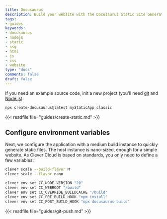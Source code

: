 ```yaml
---
title: Docusaurus
description: Build your website with the Docusaurus Static Site Generator (SSG) and host it on Clever Cloud. No dedicated runner needed.
tags:
- guides
keywords:
- docusaurus
- nodejs
- static
- ssg
- html
- js
- css
- website
type: "docs"
comments: false
draft: false
---
```

If you need an example source code, init a new project (you'll need [git](https://git-scm.com/book/en/v2/Getting-Started-Installing-Git) and [Node.js](https://nodejs.org/en/learn/getting-started/how-to-install-nodejs)): 
```bash
npx create-docusaurus@latest myStaticApp classic
```

{{< readfile file="guides/create-static.md" >}}

## Configure environment variables
Next, we configure the application with a medium build instance to quickly generate static files. The host instance is nano-sized, enough for a simple website. As Clever Cloud is based on standards, you only need to define a few variables:
```bash
clever scale --build-flavor M
clever scale --flavor nano

clever env set CC_NODE_VERSION "20"
clever env set CC_WEBROOT "/build"
clever env set CC_OVERRIDE_BUILDCACHE "/build"
clever env set CC_PRE_BUILD_HOOK "npm install"
clever env set CC_POST_BUILD_HOOK "npx docusaurus build"
```

{{< readfile file="guides/git-push.md" >}}